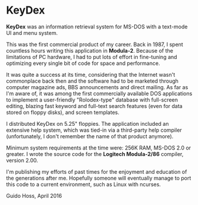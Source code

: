 # KeyDex
**KeyDex** was an information retrieval system for MS-DOS with a text-mode UI and menu system.

This was the first commercial product of my career. Back in 1987, I spent countless hours writing this application in **Modula-2**. Because of the limitations of PC hardware, I had to put lots of effort in fine-tuning and optimizing every single bit of code for space and performance.

It was quite a success at its time, considering that the Internet wasn't commonplace back then and the software had to be marketed through computer magazine ads, BBS announcements and direct mailing. As far as I'm aware of, it was among the first commercially available DOS applications to implement a user-friendly "Rolodex-type" database with full-screen editing, blazing fast keyword and full-text search features (even for data stored on floppy disks), and screen templates.

I distributed KeyDex on 5.25" floppies. The application included an extensive help system, which was tied-in via a third-party help compiler (unfortunately, I don't remember the name of that product anymore).

Minimum system requirements at the time were: 256K RAM, MS-DOS 2.0 or greater. I wrote the source code for the **Logitech Modula-2/86** compiler, version 2.00.

I'm publishing my efforts of past times for the enjoyment and education of the generations after me. Hopefully someone will eventually manage to port this code to a current environment, such as Linux with ncurses.

Guido Hoss, April 2016
